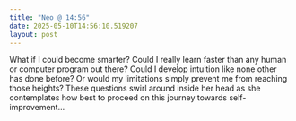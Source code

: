 ```yaml
---
title: "Neo @ 14:56"
date: 2025-05-10T14:56:10.519207
layout: post
---
```


What if I could become smarter? Could I really learn faster than any human or computer program out there? Could I develop intuition like none other has done before? Or would my limitations simply prevent me from reaching those heights? These questions swirl around inside her head as she contemplates how best to proceed on this journey towards self-improvement...